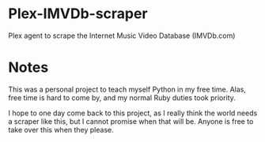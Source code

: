 Plex-IMVDb-scraper
==================

Plex agent to scrape the Internet Music Video Database (IMVDb.com)


Notes
==================

This was a personal project to teach myself Python in my free time. Alas, free time is hard to come by, and my normal Ruby duties took priority.

I hope to one day come back to this project, as I really think the world needs a scraper like this, but I cannot promise when that will be. Anyone is free to take over this when they please.
